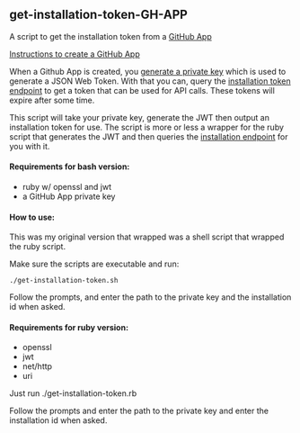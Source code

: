## get-installation-token-GH-APP

A script to get the installation token from a [GitHub App](https://docs.github.com/en/free-pro-team@latest/developers/apps/creating-a-github-app) 

[Instructions to create a GitHub App](https://developer.github.com/apps/building-github-apps/creating-a-github-app/)

When a Github App is created, you [generate a private key](https://developer.github.com/apps/building-github-apps/authenticating-with-github-apps/#generating-a-private-key) which is used to generate a JSON Web Token. With that you can, query the [installation token endpoint](https://developer.github.com/v3/apps/#create-a-new-installation-token) to get a token that can be used for API calls. These tokens will expire after some time. 

This script will take your private key, generate the JWT then output an installation token for use. The script is more or less a wrapper for the ruby script that generates the JWT and then queries the [installation endpoint](https://developer.github.com/apps/building-github-apps/authenticating-with-github-apps/#authenticating-as-a-github-app) for you with it.


#### Requirements for bash version:

* ruby w/ openssl and jwt
* a GitHub App private key 

#### How to use: 

This was my original version that wrapped was a shell script that wrapped the ruby script. 

Make sure the scripts are executable and run:

```
./get-installation-token.sh
```

Follow the prompts, and enter the path to the private key and the installation id when asked.

#### Requirements for ruby version:

* openssl
* jwt
* net/http
* uri

Just run ./get-installation-token.rb

Follow the prompts and enter the path to the private key and enter the installation id when asked.
